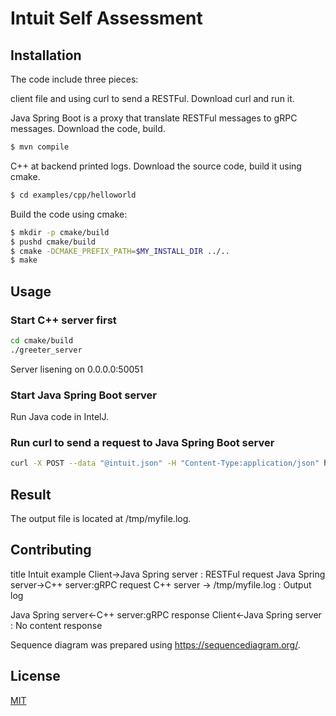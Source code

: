 # Intuit Self Assessment


## Installation

The code include three pieces:

client file and using curl to send a RESTFul.  Download curl and run it.

Java Spring Boot is a proxy that translate RESTFul messages to gRPC messages. Download the code, build.

```bash
$ mvn compile
```

C++ at backend printed logs. Download the source code, build it using cmake.


```bash
$ cd examples/cpp/helloworld
```

Build the code using cmake:
```bash
$ mkdir -p cmake/build
$ pushd cmake/build
$ cmake -DCMAKE_PREFIX_PATH=$MY_INSTALL_DIR ../..
$ make
```

## Usage

### Start C++ server first


```bash
cd cmake/build
./greeter_server

```

Server lisening on 0.0.0.0:50051

### Start Java Spring Boot server
Run Java code in IntelJ.

### Run curl to send a request to Java Spring Boot server
```bash
curl -X POST --data "@intuit.json" -H "Content-Type:application/json" http://localhost:8080/streams
```

## Result
The output file is located at /tmp/myfile.log.

## Contributing
title Intuit example
Client->Java Spring server : RESTFul request
Java Spring server->C++ server:gRPC request
C++ server -> /tmp/myfile.log : Output log 

Java Spring server<-C++ server:gRPC response
Client<-Java Spring server : No content response

Sequence diagram was prepared using https://sequencediagram.org/.

## License
[MIT](https://choosealicense.com/licenses/mit/)